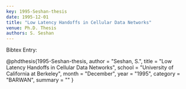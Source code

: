 ```yaml
---
key: 1995-Seshan-thesis
date: 1995-12-01
title: "Low Latency Handoffs in Cellular Data Networks"
venue: Ph.D. Thesis
authors: S. Seshan
---
```


Bibtex Entry:

@phdthesis{1995-Seshan-thesis,
    author = "Seshan, S.",
    title = "Low Latency Handoffs in Cellular Data Networks",
    school = "University of California at Berkeley",
    month = "December",
    year = "1995",
    category = "BARWAN",
    summary = ""
}

